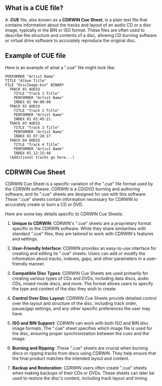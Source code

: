 ## What is a CUE file?

A **.CUE** file, also known as a **CDRWIN Cue Sheet**, is a plain text file that contains information about the tracks and layout of an audio CD or a disc image, typically in the BIN or ISO format. These files are often used to describe the structure and contents of a disc, allowing CD burning software or virtual drive software to accurately reproduce the original disc.

## Example of CUE file

Here is an example of what a ".cue" file might look like:

```
PERFORMER "Artist Name"
TITLE "Album Title"
FILE "DiscImage.bin" BINARY
  TRACK 01 AUDIO
    TITLE "Track 1 Title"
    PERFORMER "Artist Name"
    INDEX 01 00:00:00
  TRACK 02 AUDIO
    TITLE "Track 2 Title"
    PERFORMER "Artist Name"
    INDEX 01 03:45:21
  TRACK 03 AUDIO
    TITLE "Track 3 Title"
    PERFORMER "Artist Name"
    INDEX 01 07:28:17
  TRACK 04 AUDIO
    TITLE "Track 4 Title"
    PERFORMER "Artist Name"
    INDEX 01 12:15:40
  (Additional tracks go here...)
```

## CDRWIN Cue Sheet

CDRWIN Cue Sheet is a specific variation of the ".cue" file format used by the CDRWIN software. CDRWIN is a CD/DVD burning and authoring software, and its ".cue" sheets are designed for use with this software. These ".cue" sheets contain information necessary for CDRWIN to accurately create or burn a CD or DVD.

Here are some key details specific to CDRWIN Cue Sheets:

1.  **Unique to CDRWIN**: CDRWIN's ".cue" sheets are a proprietary format specific to the CDRWIN software. While they share similarities with standard ".cue" files, they are tailored to work with CDRWIN's features and settings.
    
2.  **User-Friendly Interface**: CDRWIN provides an easy-to-use interface for creating and editing its ".cue" sheets. Users can add or modify the information about tracks, indexes, gaps, and other parameters in a user-friendly manner.
    
3.  **Compatible Disc Types**: CDRWIN Cue Sheets are used primarily for creating various types of CDs and DVDs, including data discs, audio CDs, mixed-mode discs, and more. The format allows users to specify the type and content of the disc they wish to create.
    
4.  **Control Over Disc Layout**: CDRWIN Cue Sheets provide detailed control over the layout and structure of the disc, including track order, pause/gap settings, and any other specific preferences the user may have.
    
5.  **ISO and BIN Support**: CDRWIN can work with both ISO and BIN disc image formats. The ".cue" sheet specifies which image file is used for the disc, ensuring proper synchronization between the cues and the image.
    
6.  **Burning and Ripping**: These ".cue" sheets are crucial when burning discs or ripping tracks from discs using CDRWIN. They help ensure that the final product matches the intended layout and content.
    
7.  **Backup and Restoration**: CDRWIN users often create ".cue" sheets when making backups of their CDs or DVDs. These sheets can later be used to restore the disc's content, including track layout and timing.
